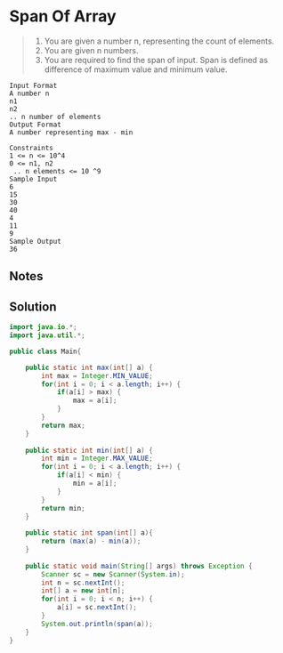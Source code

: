 # Span Of Array

> 1. You are given a number n, representing the count of elements.
> 2. You are given n numbers.
> 3. You are required to find the span of input. Span is defined as difference of maximum value and minimum value.

```
Input Format
A number n
n1
n2
.. n number of elements
Output Format
A number representing max - min

Constraints
1 <= n <= 10^4
0 <= n1, n2
 .. n elements <= 10 ^9
Sample Input
6
15
30
40
4
11
9
Sample Output
36
```

## Notes




## Solution

```java
import java.io.*;
import java.util.*;

public class Main{

    public static int max(int[] a) {
        int max = Integer.MIN_VALUE;
        for(int i = 0; i < a.length; i++) {
            if(a[i] > max) {
                max = a[i];
            }
        }
        return max;
    }
    
    public static int min(int[] a) {
        int min = Integer.MAX_VALUE;
        for(int i = 0; i < a.length; i++) {
            if(a[i] < min) {
                min = a[i];
            }
        }
        return min;
    }
    
    public static int span(int[] a){
        return (max(a) - min(a));
    }
    
    public static void main(String[] args) throws Exception {
        Scanner sc = new Scanner(System.in);
        int n = sc.nextInt();
        int[] a = new int[n];
        for(int i = 0; i < n; i++) {
            a[i] = sc.nextInt();
        }
        System.out.println(span(a));
    }
}
    
```